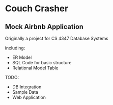 # Couch Crasher
## Mock Airbnb Application
Originally a project for CS 4347 Database Systems

including:
* ER Model
* SQL Code for basic structure
* Relational Model Table

TODO:
* DB Integration
* Sample Data
* Web Application
